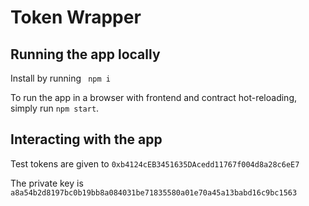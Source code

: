 # Token Wrapper

## Running the app locally

Install by running ` npm i`

To run the app in a browser with frontend and contract hot-reloading, simply run `npm start`.

## Interacting with the app

Test tokens are given to `0xb4124cEB3451635DAcedd11767f004d8a28c6eE7`

The private key is `a8a54b2d8197bc0b19bb8a084031be71835580a01e70a45a13babd16c9bc1563`
